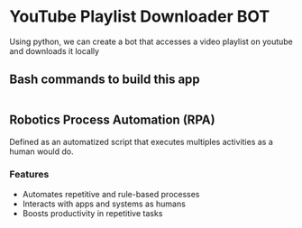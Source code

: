 # YouTube Playlist Downloader BOT
Using python, we can create a bot that accesses a video playlist on youtube and downloads it locally

## Bash commands to build this app
```python3 -m pip install selenium
```

## Robotics Process Automation (RPA)
Defined as an automatized script that executes multiples activities as a human would do.

### Features
- Automates repetitive and rule-based processes
- Interacts with apps and systems as humans
- Boosts productivity in repetitive tasks
